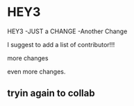 # HEY3
 HEY3
-JUST a CHANGE
-Another Change



I suggest to add a list of contributor!!!


more changes

even more changes.

## tryin again to collab
